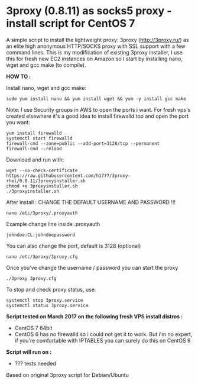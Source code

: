 3proxy (0.8.11) as socks5 proxy - install script for CentOS 7
======================================================

A simple script to install the lightweight proxy: 3proxy (http://3proxy.ru/) as an elite high anonymous HTTP/SOCKS proxy with SSL support with a few command lines.
This is my modification of existing 3proxy installer, I use this for fresh new EC2 instances on Amazon so I start by installing nano, wget and gcc make (to compile).


**HOW TO :**

Install nano, wget and gcc make:

    sudo yum install nano && yum install wget && yum -y install gcc make
	
Note: I use Security groups in AWS to open the ports i want. For fresh vps's created elsewhere it's a good idea to install firewalld too and open the port you want:

	yum install firewalld
	systemctl start firewalld
	firewall-cmd --zone=public --add-port=3128/tcp --permanent
	firewall-cmd --reload

Download and run with:

    wget --no-check-certificate https://raw.githubusercontent.com/h1777/3proxy-rhel/0.8.11/3proxyinstaller.sh
    chmod +x 3proxyinstaller.sh
    ./3proxyinstaller.sh

After install : CHANGE THE DEFAULT USERNAME AND PASSWORD !!!

    nano /etc/3proxy/.proxyauth

Example change line inside .proxyauth

    johndoe:CL:johndoepassword

You can also change the port, default is 3128 (optional)

    nano /etc/3proxy/3proxy.cfg


Once you've change the username / password you can start the proxy

    ./3proxy 3proxy.cfg

To stop and check proxy status, use:

	systemctl stop 3proxy.service
	systemctl status 3proxy.service


**Script tested on March 2017 on the following fresh VPS install distros :**

- CentOS 7 64bit
- CentOS 6 has no firewalld so i could not get it to work. But i'm no expert, if you're comfortable with IPTABLES you can surely do this on CentOS 6


**Script will run on :**
- ??? tests needed


Based on original 3proxy script for Debian/Ubuntu
